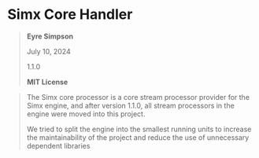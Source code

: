 # Simx Core Handler

> **Eyre Simpson**
>
> July 10, 2024
>
> 1.1.0
> 
> **MIT License**

> The Simx core processor is a core stream processor provider for the Simx engine, and after version 1.1.0, all stream processors in the engine were moved into this project.
>
> We tried to split the engine into the smallest running units to increase the maintainability of the project and reduce the use of unnecessary dependent libraries

